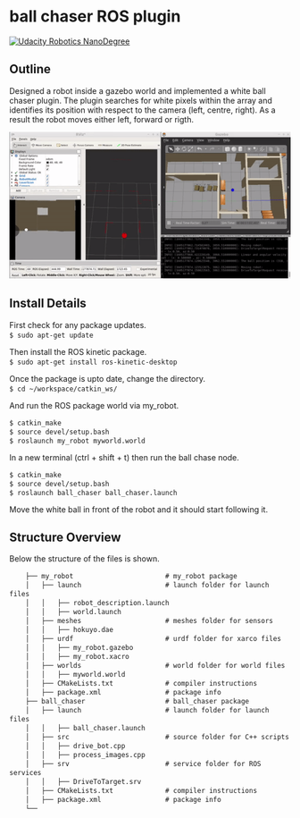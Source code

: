 # ball chaser ROS plugin
[![Udacity Robotics NanoDegree](https://img.shields.io/badge/Udacity-RoboND-blue.svg?logo=udacity&link=http://left)](https://www.udacity.com/course/robotics-software-engineer--nd209)

## Outline

Designed a robot inside a gazebo world and implemented a white ball chaser plugin. The plugin searches for white pixels within the array and identifies its position with respect to the camera (left, centre, right). As a result the robot moves either left, forward or rigth.

<div align="center">
    <img src="ballchaser-plugin.gif" width="600">
</div>

## Install Details

First check for any package updates.  
`$ sudo apt-get update `

Then install the ROS kinetic package.  
`$ sudo apt-get install ros-kinetic-desktop `

Once the package is upto date, change the directory.  
`$ cd ~/workspace/catkin_ws/ `

And run the ROS package world via my_robot.
```
$ catkin_make
$ source devel/setup.bash
$ roslaunch my_robot myworld.world
```

In a new terminal (ctrl + shift + t) then run the ball chase node.
```
$ catkin_make
$ source devel/setup.bash
$ roslaunch ball_chaser ball_chaser.launch
```
Move the white ball in front of the robot and it should start following it.
## Structure Overview

Below the structure of the files is shown.
```
    ├── my_robot                       # my_robot package                   
    │   ├── launch                     # launch folder for launch files   
    │   │   ├── robot_description.launch
    │   │   ├── world.launch
    │   ├── meshes                     # meshes folder for sensors
    │   │   ├── hokuyo.dae
    │   ├── urdf                       # urdf folder for xarco files
    │   │   ├── my_robot.gazebo
    │   │   ├── my_robot.xacro
    │   ├── worlds                     # world folder for world files
    │   │   ├── myworld.world
    │   ├── CMakeLists.txt             # compiler instructions
    │   ├── package.xml                # package info
    ├── ball_chaser                    # ball_chaser package                   
    │   ├── launch                     # launch folder for launch files   
    │   │   ├── ball_chaser.launch
    │   ├── src                        # source folder for C++ scripts
    │   │   ├── drive_bot.cpp
    │   │   ├── process_images.cpp
    │   ├── srv                        # service folder for ROS services
    │   │   ├── DriveToTarget.srv
    │   ├── CMakeLists.txt             # compiler instructions
    │   ├── package.xml                # package info                  
    └──
```
